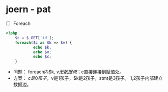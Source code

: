 joern - pat
====
- [ ] Foreach
```php
<?php
	$c = $_GET['id'];
	foreach($c as $k => $v) {
			echo $k;
			echo $v;
			echo $c;
	}
```
- 问题： foreach内$k, $v无数据流；$c直接连接到赋值处。
- 方案： $c是0孩子，$v是1孩子，$k是2孩子，stmt是3孩子。 1,2孩子内部建立数据边。
